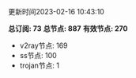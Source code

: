 更新时间2023-02-16 10:43:10

**总订阅: 73**
**总节点: 887**
**有效节点: 270**
- v2ray节点: 169
- ss节点: 100
- trojan节点: 1
